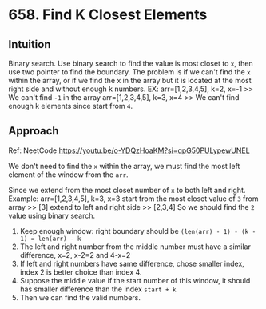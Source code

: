 # 658. Find K Closest Elements

## Intuition
Binary search.
Use binary search to find the value is most closet to `x`, then use two pointer to find the boundary.
The problem is if we can't find the `x` within the array, or if we find the x in the array but it is located at the most right side and without enough k numbers.
EX:
arr=[1,2,3,4,5], k=2, x=-1 >> We can't find `-1` in the array
arr=[1,2,3,4,5], k=3, x=4 >> We can't find enough k elements since start from `4`.

## Approach
Ref: NeetCode https://youtu.be/o-YDQzHoaKM?si=qpG50PULypewUNEL

We don't need to find the `x` within the array, we must find the most left element of the window from the `arr`.

Since we extend from the most closet number of `x` to both left and right.
Example: arr=[1,2,3,4,5], k=3, x=3
start from the most closet value of `3` from array >> [3]
extend to left and right side >> [2,3,4]
So we should find the `2` value using binary search.

1. Keep enough window: right boundary should be `(len(arr) - 1) - (k - 1) = len(arr) - k`
2. The left and right number from the middle number must have a similar difference, x=2, x-2=2 and 4-x=2
3. If left and right numbers have same difference, chose smaller index, index 2 is better choice than index 4.
4. Suppose the middle value if the start number of this window, it should has smaller difference than the index `start + k`
5. Then we can find the valid numbers.